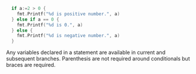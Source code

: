 ```Go
  if a:=2 > 0 {
    fmt.Printf("%d is positive number.", a)
  } else if a == 0 {
    fmt.Printf("%d is 0.", a)
  } else {
    fmt.Printf("%d is negative number.", a)
  }
```

Any variables declared in a statement are available in current and subsequent branches. Parenthesis are not required around conditionals but braces are required.